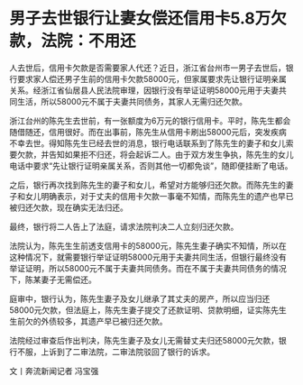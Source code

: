 # 男子去世银行让妻女偿还信用卡5.8万欠款，法院：不用还

人去世后，信用卡欠款是否需要家人代还？近日，浙江省台州市一男子去世后，银行要求家人偿还男子生前的信用卡欠款58000元，但家属要求先让银行证明亲属关系。经浙江省仙居县人民法院审理，因银行没有举证证明58000元用于夫妻共同生活，所以58000元不属于夫妻共同债务，其家人无需归还欠款。

浙江台州的陈先生去世前，有一张额度为6万元的银行信用卡。平时，陈先生都会随借随还，信用很好。而在出事前，陈先生从信用卡刷出58000元后，突发疾病不幸去世。得知陈先生已经去世的消息，银行电话联系到了陈先生的妻子和女儿索要欠款，并告知如果拒不归还，将会起诉二人。由于双方发生争执，陈先生的女儿电话中要求“先让银行证明亲属关系，否则其他一切都免谈”，随即便挂断了电话。

之后，银行再次找到陈先生的妻子和女儿，希望对方能够归还欠款。而陈先生的妻子和女儿明确表示，对于丈夫的信用卡欠款一事毫不知情，而陈先生的遗产也早已被归还欠款，现在确实无法归还。

最终，银行将二人告上了法庭，请求法院判决二人立刻归还欠款。

法院认为，陈先生生前透支信用卡的58000元，陈先生妻子确实不知情，所以在这种情况下，就需要银行举证证明58000元用于夫妻共同生活，但银行最终没有举证证明，所以58000元不属于夫妻共同债务。而在不属于夫妻共同债务的情况下，陈某妻子无需偿还。

庭审中，银行认为，陈先生妻子及女儿继承了其丈夫的房产，所以应当归还58000元欠款，但法庭上，陈先生妻子提交了还款证明、贷款明细，证实陈先生生前欠的外债较多，其遗产早已被归还欠款。

法院经过审查后作出判决，陈先生妻子及女儿无需替丈夫归还58000元欠款，银行不服，上诉到了二审法院，二审法院驳回了银行的诉求。

文丨奔流新闻记者 冯宝强

